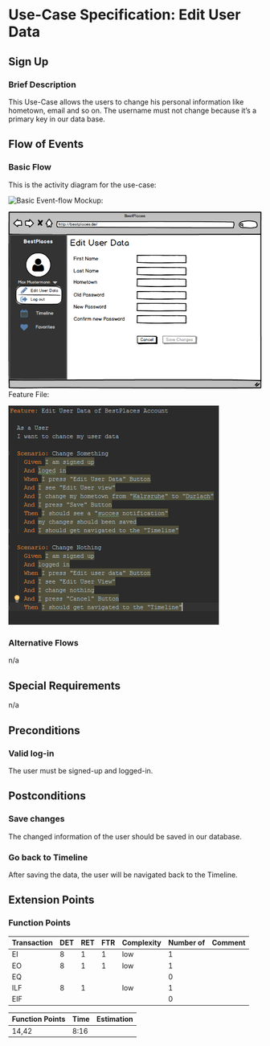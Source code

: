# Use-Case Specification: Edit User Data
## Sign Up
### Brief Description
This Use-Case allows the users to change his personal information like hometown, email and so on. The username
must not change because it’s a primary key in our data base.
## Flow of Events
### Basic Flow
This is the activity diagram for the use-case:

![Basic Event-flow](FlowEditUserData.png)
Mockup:

![MockUp](MockUpEditUserData.png)
Feature File:

![Feature-file](FeatureEditUserData.png)
### Alternative Flows
n/a
## Special Requirements
n/a
## Preconditions
### Valid log-in
The user must be signed-up and logged-in.
## Postconditions
### Save changes
The changed information of the user should be saved in our database.
### Go back to Timeline
After saving the data, the user will be navigated back to the Timeline.
## Extension Points
### Function Points
| Transaction | DET | RET | FTR | Complexity | Number of | Comment |
| ----------- | --- | --- | --- | ---------- | --------- | ------- |
| EI | 8 | 1 | 1 | low | 1 |  |
| EO | 8 | 1 | 1 | low | 1 |  |
| EQ |  |  |  |  | 0 |  |
| ILF | 8 | 1 |  | low | 1 |  |
| EIF |  |  |  |  | 0 |  |

| Function Points | Time | Estimation |
| --------------- | ---- | ---------- |
| 14,42 | 8:16 |  |
